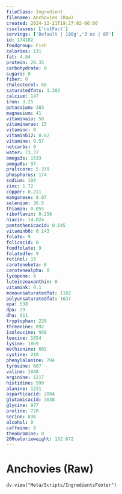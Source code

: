 ```yaml
---
fileClass: Ingredient
filename: Anchovies (Raw)
created: 2024-12-21T19:27:02-06:00
cssclasses: ['nutFact']
servings: ['Default | 100g','3 oz | 85']
id: 174182
foodgroup: Fish
calories: 131
fat: 4.84
protein: 20.35
carbohydrate: 0
sugars: 0
fiber: 0
cholesterol: 60
saturatedfats: 1.282
calcium: 147
iron: 3.25
potassium: 383
magnesium: 41
vitaminaiu: 50
vitaminarae: 15
vitaminc: 0
vitaminb12: 0.62
vitamine: 0.57
netcarbs: 0
water: 73.37
omega3s: 1533
omega6s: 97
pralscore: 5.339
phosphorus: 174
sodium: 104
zinc: 1.72
copper: 0.211
manganese: 0.07
selenium: 36.5
thiamin: 0.055
riboflavin: 0.256
niacin: 14.024
pantothenicacid: 0.645
vitaminb6: 0.143
folate: 9
folicacid: 0
foodfolate: 9
folatedfe: 9
retinol: 15
carotenebeta: 0
carotenealpha: 0
lycopene: 0
luteinzeaxanthin: 0
vitamink: 0.1
monounsaturatedfat: 1182
polyunsaturatedfat: 1637
epa: 538
dpa: 29
dha: 911
tryptophan: 228
threonine: 892
isoleucine: 938
leucine: 1654
lysine: 1869
methionine: 602
cystine: 218
phenylalanine: 794
tyrosine: 687
valine: 1048
arginine: 1217
histidine: 599
alanine: 1231
asparticacid: 2084
glutamicacid: 3038
glycine: 977
proline: 720
serine: 830
alcohol: 0
caffeine: 0
theobromine: 0
200calorieweight: 152.672
---
```


# Anchovies (Raw)

```dataviewjs
dv.view("Meta/Scripts/IngredientsFooter")
```